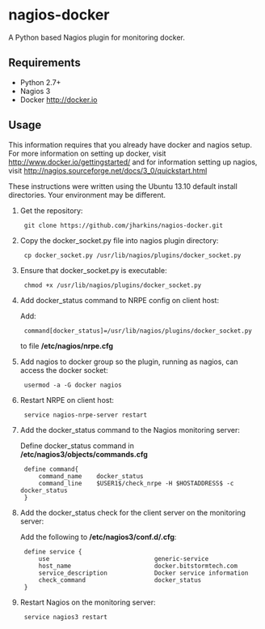 nagios-docker
=============

A Python based Nagios plugin for monitoring docker.

## Requirements

* Python 2.7+
* Nagios 3
* Docker <http://docker.io>

## Usage

This information requires that you already have docker and nagios setup. For
more information on setting up docker, visit
http://www.docker.io/gettingstarted/ and for information setting up nagios,
visit http://nagios.sourceforge.net/docs/3_0/quickstart.html

These instructions were written using the Ubuntu 13.10 default install
directories. Your environment may be different.

1. Get the repository:

        git clone https://github.com/jharkins/nagios-docker.git

2. Copy the docker_socket.py file into nagios plugin directory:

        cp docker_socket.py /usr/lib/nagios/plugins/docker_socket.py

3. Ensure that docker_socket.py is executable:

        chmod +x /usr/lib/nagios/plugins/docker_socket.py

4. Add docker_status command to NRPE config on client host:

    Add:

        command[docker_status]=/usr/lib/nagios/plugins/docker_socket.py

    to file **/etc/nagios/nrpe.cfg**

5. Add nagios to docker group so the plugin, running as nagios, can access the
docker socket:

        usermod -a -G docker nagios

6. Restart NRPE on client host:

        service nagios-nrpe-server restart

7. Add the docker_status command to the Nagios monitoring server:

    Define docker_status command in **/etc/nagios3/objects/commands.cfg**

        define command{
            command_name    docker_status
            command_line    $USER1$/check_nrpe -H $HOSTADDRESS$ -c docker_status
        }

8. Add the docker_status check for the client server on the monitoring server:

    Add the following to **/etc/nagios3/conf.d/<server>.cfg**:

        define service {
            use                             generic-service
            host_name                       docker.bitstormtech.com
            service_description             Docker service information
            check_command                   docker_status
        }

9. Restart Nagios on the monitoring server:

        service nagios3 restart
